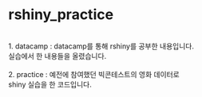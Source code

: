 # rshiny_practice <br/>
<br/>
1. datacamp : datacamp를 통해 rshiny를 공부한 내용입니다. <br/>
실습에서 한 내용들을 올렸습니다. <br/>
<br/>
2. practice : 예전에 참여했던 빅콘테스트의 영화 데이터로 <br/>
shiny 실습을 한 코드입니다. <br/>  
